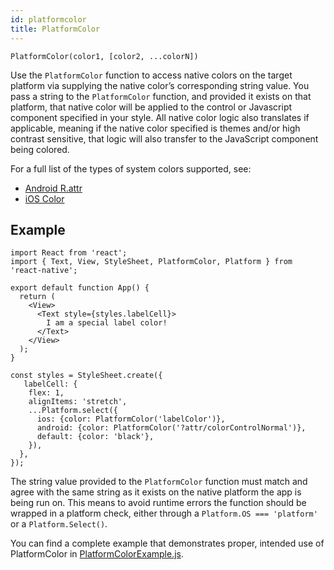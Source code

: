 ```yaml
---
id: platformcolor
title: PlatformColor
---
```


```
PlatformColor(color1, [color2, ...colorN])
```

Use the `PlatformColor` function to access native colors on the target platform via supplying the native color’s corresponding string value. You pass a string to the `PlatformColor` function, and provided it exists on that platform, that native color will be applied to the control or Javascript component specified in your style. All native color logic also translates if applicable, meaning if the native color specified is themes and/or high contrast sensitive, that logic will also transfer to the JavaScript component being colored.

For a full list of the types of system colors supported, see:

- [Android R.attr](https://developer.android.com/reference/android/R.attr)
- [iOS Color](https://developer.apple.com/design/human-interface-guidelines/ios/visual-design/color/)

## Example

```
import React from 'react';
import { Text, View, StyleSheet, PlatformColor, Platform } from 'react-native';

export default function App() {
  return (
    <View>
      <Text style={styles.labelCell}>
        I am a special label color!
      </Text>
    </View>
  );
}

const styles = StyleSheet.create({
   labelCell: {
    flex: 1,
    alignItems: 'stretch',
    ...Platform.select({
      ios: {color: PlatformColor('labelColor')},
      android: {color: PlatformColor('?attr/colorControlNormal')},
      default: {color: 'black'},
    }),
  },
});
```

The string value provided to the `PlatformColor` function must match and agree with the same string as it exists on the native platform the app is being run on. This means to avoid runtime errors the function should be wrapped in a platform check, either through a `Platform.OS === 'platform'` or a `Platform.Select()`.

You can find a complete example that demonstrates proper, intended use of PlatformColor in [PlatformColorExample.js](https://github.com/facebook/react-native/blob/master/RNTester/js/examples/PlatformColor/PlatformColorExample.js).
